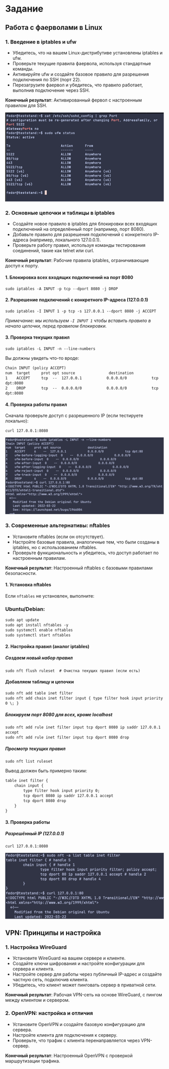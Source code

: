 # Задание
## Работа с фаерволами в Linux
### 1. Введение в iptables и ufw
- Убедитесь, что на вашем Linux-дистрибутиве установлены iptables и ufw.
- Проверьте текущие правила фаервола, используя стандартные команды.
- Активируйте ufw и создайте базовое правило для разрешения подключения по SSH (порт 22). 
- Перезагрузите фаервол и убедитесь, что правило работает, выполнив подключение через SSH.

**Конечный результат**: Активированный фервол с настроенным правилом для SSH.

![CleanShot 2025-07-24 at 20.04.32.png](CleanShot%202025-07-24%20at%2020.04.32.png)
### 2. Основные цепочки и таблицы в iptables
- Создайте новое правило в iptables для блокировки всех входящих подключений на определённый порт (например, порт 8080).
- Добавьте правило для разрешения подключений с конкретного IP-адреса (например, локального 127.0.0.1).
- Проверьте работу правил, используя команды тестирования соединений, такие как telnet или curl.

**Конечный результат**: Рабочие правила iptables, ограничивающие доступ к порту.
#### 1. Блокировка всех входящих подключений на порт 8080
```
sudo iptables -A INPUT -p tcp --dport 8080 -j DROP
```
#### 2. Разрешение подключений с конкретного IP-адреса (127.0.0.1)
```
sudo iptables -I INPUT 1 -p tcp -s 127.0.0.1 --dport 8080 -j ACCEPT
```
_Примечание: мы используем `-I INPUT 1` чтобы вставить правило в начало цепочки, перед правилом блокировки._
#### 3. Проверка текущих правил
```
sudo iptables -L INPUT -n --line-numbers
```
Вы должны увидеть что-то вроде:
```
Chain INPUT (policy ACCEPT)
num  target     prot opt source               destination
1    ACCEPT     tcp  --  127.0.0.1           0.0.0.0/0           tcp dpt:8080
2    DROP       tcp  --  0.0.0.0/0           0.0.0.0/0           tcp dpt:8080
```
#### 4. Проверка работы правил
Сначала проверьте доступ с разрешенного IP (если тестируете локально):
```
curl 127.0.0.1:8080
```
![CleanShot 2025-07-24 at 21.04.34@2x.png](CleanShot%202025-07-24%20at%2021.04.34@2x.png)
### 3. Современные альтернативы: nftables
- Установите nftables (если он отсутствует).
- Настройте базовые правила, аналогичные тем, что были созданы в iptables, но с использованием nftables.
- Проверьте функциональность и убедитесь, что доступ работает по настроенным правилам.

**Конечный результат**: Настроенный nftables с базовыми правилами безопасности.
#### **1. Установка nftables**
Если `nftables` не установлен, выполните:
### **Ubuntu/Debian:**
```
sudo apt update
sudo apt install nftables -y
sudo systemctl enable nftables
sudo systemctl start nftables
```
#### **2. Настройка правил (аналог iptables)**
##### **Создаем новый набор правил**
```
sudo nft flush ruleset  # Очистка текущих правил (если есть)
```
#### **Добавляем таблицу и цепочки**
```
sudo nft add table inet filter
sudo nft add chain inet filter input { type filter hook input priority 0 \; }
```
##### **Блокируем порт 8080 для всех, кроме localhost**
```
sudo nft add rule inet filter input tcp dport 8080 ip saddr 127.0.0.1 accept
sudo nft add rule inet filter input tcp dport 8080 drop
```
##### **Просмотр текущих правил**
```
sudo nft list ruleset
```
Вывод должен быть примерно таким:
```
table inet filter {
    chain input {
        type filter hook input priority 0;
        tcp dport 8080 ip saddr 127.0.0.1 accept
        tcp dport 8080 drop
    }
}
```
#### **3. Проверка работы**
##### **Разрешённый IP (127.0.0.1)**
```
curl 127.0.0.1:8080
```

![CleanShot 2025-07-24 at 21.41.50@2x.png](CleanShot%202025-07-24%20at%2021.41.50@2x.png)
## VPN: Принципы и настройка
### 1. Настройка WireGuard
- Установите WireGuard на вашем сервере и клиенте.
- Создайте ключи шифрования и настройте конфигурации для сервера и клиента.
- Настройте сервер для работы через публичный IP-адрес и создайте частную сеть, подключив клиента.
- Убедитесь, что клиент может пинговать сервер в приватной сети.

**Конечный результат**: Рабочая VPN-сеть на основе WireGuard, с пингом между клиентом и сервером.
### 2. OpenVPN: настройка и отличия
- Установите OpenVPN и создайте базовую конфигурацию для сервера.
- Настройте клиента для подключения к серверу.
- Проверьте, что трафик с клиента перенаправляется через VPN-сервер.

**Конечный результат**: Настроенный OpenVPN с проверкой маршрутизации трафика.

